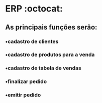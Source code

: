 # ERP :octocat:

## As principais funções serão:
### •cadastro de clientes
### •cadastro de produtos para a venda
### •cadastro de tabela de vendas
### •finalizar pedido
### •emitir pedido 
